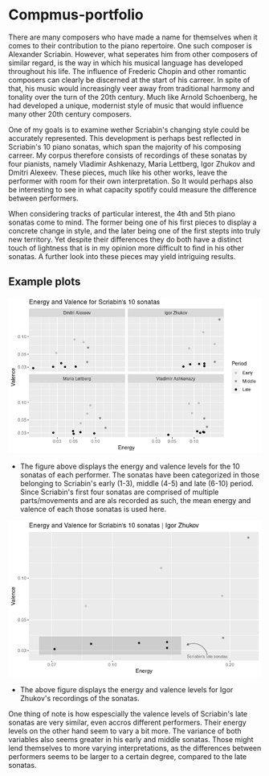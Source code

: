 # Compmus-portfolio

There are many composers who have made a name for themselves when it comes to their contribution to the piano repertoire. One such composer is Alexander Scriabin. However, what seperates him from other composers of similar regard, is the way in which his musical language has developed throughout his life. The influence of Frederic Chopin and other romantic composers can clearly be discerned at the start of his carreer. In spite of that, his music would increasingly veer away from traditional harmony and tonality over the turn of the 20th century. Much like Arnold Schoenberg, he had developed a unique, modernist style of music that would influence many other 20th century composers.

One of my goals is to examine wether Scriabin's changing style could be accurately represented. This development is perhaps best reflected in Scriabin's 10 piano sonatas, which span the majority of his composing carreer. My corpus therefore consists of recordings of these sonatas by four pianists, namely Vladimir Ashkenazy, Maria Lettberg, Igor Zhukov and Dmitri Alexeev. These pieces, much like his other works, leave the performer with room for their own interpretation. So It would perhaps also be interesting to see in what capacity spotify could measure the difference between performers.

When considering tracks of particular interest, the 4th and 5th piano sonatas come to mind. The former being one of his first pieces to display a concrete change in style, and the later being one of the first stepts into truly new territory. Yet despite their differences they do both have a distinct touch of lightness that is in my opinion more difficult to find in his other sonatas. A further look into these pieces may yield intriguing results.

## Example plots

![Energy and valence for all performances](plots/energy_valence_all_performances.png)
-  The figure above displays the energy and valence levels for the 10 sonatas of each performer. The sonatas have been categorized in those belonging to Scriabin's early (1-3), middle (4-5) and late (6-10) period. Since Scriabin's first four sonatas are comprised of multiple parts/movements and are als recorded as such, the mean energy and valence of each those sonatas is used here.

![Energy and valence, Igor Zhukov's performances](plots/energy_valence_Igor_Zhukov.png)
-  The above figure displays the energy and valence levels for Igor Zhukov's recordings of the sonatas.

One thing of note is how espescially the valence levels of Scriabin's late sonatas are very similar, even accros different performers. Their energy levels on the other hand seem to vary a bit more. The variance of both variables also seems greater in his early and middle sonatas. Those might lend themselves to more varying interpretations, as the differences between performers seems to be larger to a certain degree, compared to the late sonatas.

